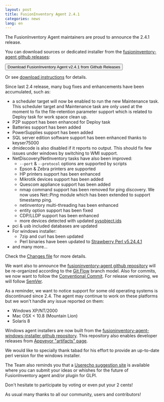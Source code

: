 ```yaml
---
layout: post
title: FusionInventory Agent 2.4.1
categories: news
lang: en
---
```


The FusionInventory Agent maintainers are proud to announce the 2.4.1 release.

You can download sources or dedicated installer from the [fusioninventory-agent github releases](https://github.com/fusioninventory/fusioninventory-agent/releases/tag/2.4.1):

<button class="button-save large" onclick="window.location.href='https://github.com/fusioninventory/fusioninventory-agent/releases/tag/2.4.1'">Download FusionInventory Agent v2.4.1 from Github Releases</button>

Or see [download instructions](https://documentation.fusioninventory.org/%20FusionInventory_agent/%20%20%20Installation/windows/) for details.

Since last 2.4 release, many bug fixes and enhancements have been accumulated, such as:

- a scheduler target will now be enabled to run the new Maintenance task. This scheduler target and Maintenance task are only used at the moment to fix the file-retention parameter support which is related to Deploy task for work space clean up.
- P2P support has been enhanced for Deploy task
- Batteries support has been added
- PowerSupplies support has been added
- SQL server edition software support has been enhanced thanks to keyser75000
- dmidecode is also disabled if it reports no output. This should fix few
  issues under windows by switching to WMI support.
- NetDiscovery/NetInventory tasks have also been improved:
  - `--port` & `--protocol` options are supported by scripts
  - Epson & Zebra printers are supported
  - HP printers support has been enhanced
  - Mikrotik devices support has been added
  - Quescom appliance support has been added
  - nmap command support has been removed for ping discovery. We now uses Net::Ping module which has been extended to support timestamp ping.
  - netinventory multi-threading has been enhanced
  - entity option support has been fixed
  - CDP/LLDP support has been enhanced
  - more devices detected with updated [sysobject.ids](https://github.com/fusioninventory/sysobject.ids)
- pci & usb included databases are updated
- For windows installer:
  - 7zip and curl has been updated
  - Perl binaries have been updated to [Strawberry Perl v5.24.4.1](http://strawberryperl.com/release-notes/5.24.4.1-64bit.html)
- and many more...

Check the [Changes file](https://github.com/fusioninventory/fusioninventory-agent/blob/2.4.1/Changes) for more details.

We want also to announce the [fusioninventory-agent github repository](https://github.com/fusioninventory/fusioninventory-agent) will be re-organized according to the [Git Flow](http://git-flow.readthedocs.io/en/latest/) branch model. Also for commits, we now want to follow the [Conventional Commit](http://conventionalcommits.org/). For release versioning, we will follow [SemVer](https://semver.org/).

As a reminder, we want to notice support for some old operating systems is discontinued since 2.4. The agent may continue to work on these platforms but we won't handle any issue reported on them:
- Windows XP/NT/2000
- Mac OSX < 10.8 (Mountain Lion)
- Solaris 8

Windows agent installers are now built from the [fusioninventory-agent-windows-installer github repository](https://github.com/fusioninventory/fusioninventory-agent-windows-installer).
This repository also enables developer releases from [Appveyor "artifacts" page](https://ci.appveyor.com/project/fusioninventory/fusioninventory-agent-windows-installer/build/artifacts).

We would like to specially thank tabad for his effort to provide an up-to-date perl version for the windows installer.

The Team also reminds you that a [Userecho suggestion site](http://fusioninventory.userecho.com/) is available where you can submit your ideas or whishes for the future of FusionInventory agent and/or plugin for GLPI.

Don't hesitate to participate by voting or even put your 2 cents!

As usual many thanks to all our community, users and contributors!
